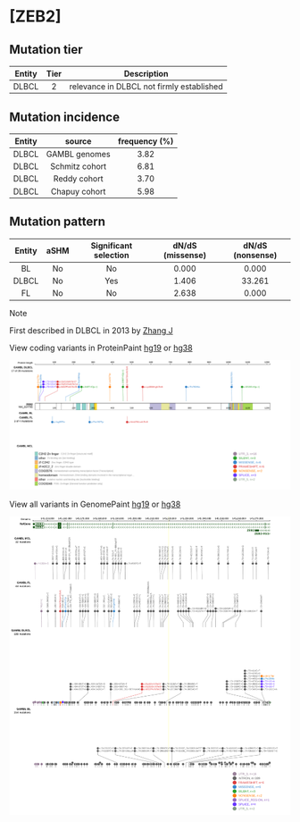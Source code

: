 # [ZEB2]

## Mutation tier

|Entity|Tier|Description                              |
|:------:|:----:|-----------------------------------------|
|DLBCL |2   |relevance in DLBCL not firmly established|
## Mutation incidence

|Entity|source        |frequency (%)|
|:------:|:--------------:|:-------------:|
|DLBCL |GAMBL genomes |3.82         |
|DLBCL |Schmitz cohort|6.81         |
|DLBCL |Reddy cohort  |3.70         |
|DLBCL |Chapuy cohort |5.98         |

## Mutation pattern

|Entity|aSHM|Significant selection|dN/dS (missense)|dN/dS (nonsense)|
|:------:|:----:|:---------------------:|:----------------:|:----------------:|
|BL    |No  |No                   |0.000           | 0.000          |
|DLBCL |No  |Yes                  |1.406           |33.261          |
|FL    |No  |No                   |2.638           | 0.000          |


> [!NOTE]
> First described in DLBCL in 2013 by [Zhang J](https://pubmed.ncbi.nlm.nih.gov/23292937)


View coding variants in ProteinPaint [hg19](https://www.bcgsc.ca/downloads/morinlab/GAMBL/test/genes/ZEB2_protein.html)  or [hg38](https://www.bcgsc.ca/downloads/morinlab/GAMBL/test/genes/ZEB2_protein_hg38.html)

![image](images/proteinpaint/ZEB2_NM_014795.svg)

View all variants in GenomePaint [hg19](https://www.bcgsc.ca/downloads/morinlab/GAMBL/test/genes/ZEB2.html)  or [hg38](https://www.bcgsc.ca/downloads/morinlab/GAMBL/test/genes/ZEB2_hg38.html)

![image](images/proteinpaint/ZEB2.svg)
